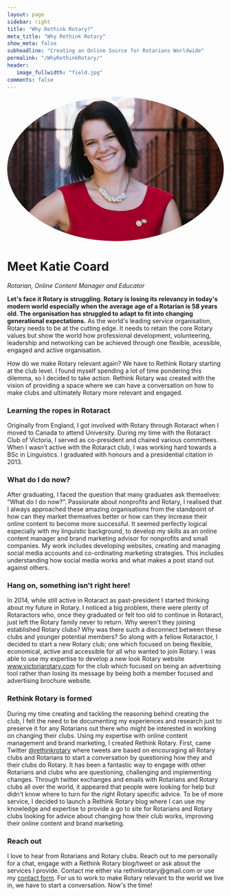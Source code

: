 ```yaml
---
layout: page
sidebar: right
title: "Why Rethink Rotary?"
meta_title: "Why Rethink Rotary"
show_meta: false
subheadline: "Creating an Online Source for Rotarians Worldwide"
permalink: "/WhyRethinkRotary/"
header:
   image_fullwidth: "field.jpg"
comments: false
---
```

<img src="/assets/img/katie.jpg" style='border-radius: 100%;'>

<h1>Meet Katie Coard</h1>
<span class="gray"><i>Rotarian, Online Content Manager and Educator</i></span>

<div class="social-icon-leadin">
    <a href="https://facebook.com/katiecoard">
      <i class="fa fa-facebook"></i>
    </a>
    <a href="mailto:katiebmcoard@gmail.com">
      <i class="fa fa-envelope-o"></i>
    </a> 
    <a href="https://ca.linkedin.com/in/katiecoard">
      <i class="fa fa-linkedin-square"></i>
    </a>
    <a href="https://twitter.com/RethinkRotary">
      <i class="fa fa-twitter"></i>
    </a>       
</div>	

<h7><b>Let's face it Rotary is struggling. Rotary is losing its relevancy in today's modern world especially when the average age of a Rotarian is 58 years old. The organisation has struggled to adapt to fit into changing generational expectations.</b></h7> As the world's leading service organisation, Rotary needs to be at the cutting edge. It needs to retain the core Rotary values but show the world how professional development, volunteering, leadership and networking can be achieved through one flexible, acessible, engaged and active organisation. 

How do we make Rotary relevant again? We have to Rethink Rotary starting at the club level. I found myself spending a lot of time pondering this dilemma, so I decided to take action. Rethink Rotary was created with the vision of providing a space where we can have a conversation on how to make clubs and ultimately Rotary more relevant and engaged.

<h3><b>Learning the ropes in Rotaract</b></h3>
Originally from England, I got involved with Rotary through Rotaract when I moved to Canada to attend University. During my time with the Rotaract Club of Victoria, I served as co-president and chaired various committees. When I wasn’t active with the Rotaract club, I was working hard towards a BSc in Linguistics. I graduated with honours and a presidential citation in 2013.

<h3><b>What do I do now?</b></h3>
After graduating, I faced the question that many graduates ask themselves: “What do I do now?”. Passionate about nonprofits and Rotary, I realised that I always approached these amazing organisations from the standpoint of how can they market themselves better or how can they increase their online content to become more successful. It seemed perfectly logical especially with my linguistic background, to develop my skills as an online content manager and brand marketing advisor for nonprofits and small companies. My work includes developing websites, creating and managing social media accounts and co-ordinating marketing strategies. This includes understanding how social media works and what makes a post stand out against others. 

<h3><b>Hang on, something isn't right here!</b></h3>
In 2014, while still active in Rotaract as past-president I started thinking about my future in Rotary. I noticed a big problem, there were plenty of Rotaractors who, once they graduated or felt too old to continue in Rotaract, just left the Rotary family never to return. Why weren't they joining established Rotary clubs? Why was there such a disconnect between these clubs and younger potential members? So along with a fellow Rotaractor, I decided to start a new Rotary club; one which focused on being flexible, economical, active and accessible for all who wanted to join Rotary. I was able to use my expertise to develop a new look Rotary website <a href="https://www.victoriarotary.com">www.victoriarotary.com</a> for the club which focused on being an advertising tool rather than losing its message by being both a member focused and advertising brochure website.  

<h3><b>Rethink Rotary is formed</b></h3>
During my time creating and tackling the reasoning behind creating the club, I felt the need to be documenting my experiences and research just to preserve it for any Rotarians out there who might be interested in working on changing their clubs. Using  my expertise with online content management and brand marketing, I created Rethink Rotary. First, came Twitter <a href="https://twitter.com/RethinkRotary">@rethinkrotary</a> where tweets are based on encouraging all Rotary clubs and Rotarians to start a conversation by questioning how they and their clubs do Rotary. It has been a fantastic way to engage with other Rotarians and clubs who are questioning, challenging and implementing changes. Through twitter exchanges and emails with Rotarians and Rotary clubs all over the world, it appeared that people were looking for help but didn't know where to turn for the right Rotary specific advice. To be of more service, I decided to launch a Rethink Rotary blog where I can use my knowledge and expertise to provide a go to site for Rotarians and Rotary clubs looking for advice about changing how their club works, improving their online content and brand marketing.

<h3><b>Reach out</b></h3>
I love to hear from Rotarians and Rotary clubs. Reach out to me personally for a chat, engage with a Rethink Rotary blog/tweet or ask about the services I provide. Contact me either via <a mailto="rethinkrotary@gmail.com">rethinkrotary@gmail.com</a> or use my <a href="/contact/">contact form</a>. For us to work to make Rotary relevant to the world we live in, we have to start a conversation. Now's the time!
